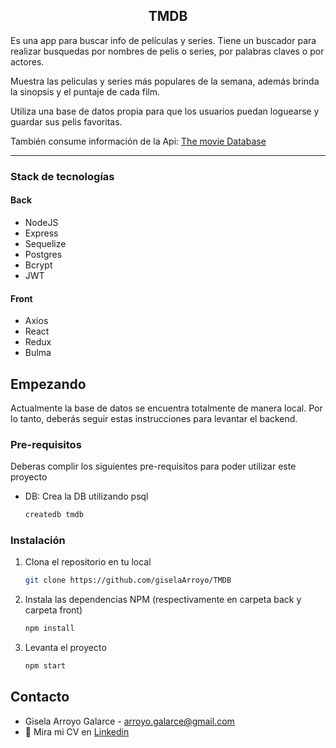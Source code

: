 <h2 align="center">TMDB</h3>
Es una app para buscar info de películas y series. Tiene un buscador para realizar busquedas por nombres de pelis o series, por palabras claves o por actores. 

Muestra las peliculas y series más populares de la semana, además brinda la sinopsis y el puntaje de cada film.

Utiliza una base de datos propia para que los usuarios puedan loguearse y guardar sus pelis favoritas. 

También consume información de la Api: [The movie Database](https://www.themoviedb.org/)

---
### Stack de tecnologías

#### Back

- NodeJS
- Express
- Sequelize
- Postgres
- Bcrypt
- JWT


#### Front

- Axios
- React
- Redux
- Bulma


## Empezando

Actualmente la base de datos se encuentra totalmente de manera local. Por lo tanto, deberás seguir estas instrucciones para levantar el backend.

### Pre-requisitos

Deberas complir los siguientes pre-requisitos para poder utilizar este proyecto

- DB: Crea la DB utilizando psql
  ```sh
  createdb tmdb
  ```

### Instalación

1. Clona el repositorio en tu local
   ```sh
   git clone https://github.com/giselaArroyo/TMDB
   ```
2. Instala las dependencias NPM (respectivamente en carpeta back y carpeta front)
   ```sh
   npm install
   ```
3. Levanta el proyecto
   ```sh
   npm start

## Contacto

- Gisela Arroyo Galarce - arroyo.galarce@gmail.com
- 💼 Mira mi CV en [Linkedin](https://www.linkedin.com/in/giselaa/)

